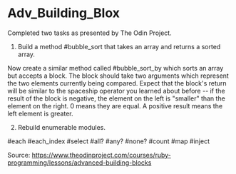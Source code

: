 # Adv_Building_Blox

Completed two tasks as presented by The Odin Project. 


1. Build a method #bubble_sort that takes an array and returns a sorted array. 

Now create a similar method called #bubble_sort_by which sorts an array but accepts a block. The block should take two arguments which represent the two elements currently being compared. Expect that the block's return will be similar to the spaceship operator you learned about before -- if the result of the block is negative, the element on the left is "smaller" than the element on the right. 0 means they are equal. A positive result means the left element is greater. 

2. Rebuild enumerable modules.

#each
#each_index
#select
#all?
#any?
#none?
#count
#map
#inject

Source: https://www.theodinproject.com/courses/ruby-programming/lessons/advanced-building-blocks
